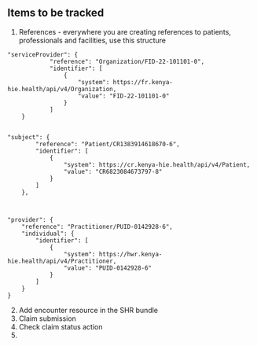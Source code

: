 ## Items to be tracked
1. References - everywhere you are creating references to patients, professionals and facilities, use this structure
```
"serviceProvider": {
            "reference": "Organization/FID-22-101101-0",
            "identifier": [
                {
                    "system": https://fr.kenya-hie.health/api/v4/Organization,
                    "value": "FID-22-101101-0"
                }
            ]
    }
 

"subject": {
        "reference": "Patient/CR1383914618670-6",
        "identifier": [
            {
                "system": https://cr.kenya-hie.health/api/v4/Patient,
                "value": "CR6823084673797-8"
            }
        ]
    },



"provider": {
    "reference": "Practitioner/PUID-0142928-6",
    "individual": {
        "identifier": [
            {
                "system": https://hwr.kenya-hie.health/api/v4/Practitioner,
                "value": "PUID-0142928-6"
            }
        ]
    }
}
```
2. Add encounter resource in the SHR bundle
3. Claim submission
4. Check claim status action
5. 
